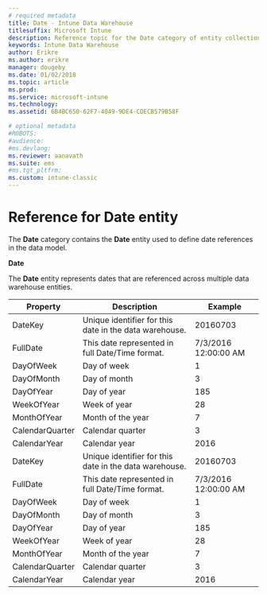 ```yaml
---
# required metadata
title: Date - Intune Data Warehouse
titlesuffix: Microsoft Intune 
description: Reference topic for the Date category of entity collections in the Intune Data Warehouse API.
keywords: Intune Data Warehouse
author: Erikre
ms.author: erikre
manager: dougeby
ms.date: 01/02/2018
ms.topic: article
ms.prod:
ms.service: microsoft-intune
ms.technology:
ms.assetid: 6B4BC650-62F7-4049-9DE4-CDECB579B58F

# optional metadata
#ROBOTS:
#audience:
#ms.devlang:
ms.reviewer: aanavath
ms.suite: ems
#ms.tgt_pltfrm:
ms.custom: intune-classic
---
```


# Reference for Date entity

The **Date** category contains the **Date** entity used to define date references in the data model.

**Date**

The **Date** entity represents dates that are referenced across multiple data warehouse entities.

| Property  | Description | Example |
|---------|------------|--------|
| DateKey | Unique identifier for this date in the data warehouse. | 20160703 |
| FullDate | This date represented in full Date/Time format. | 7/3/2016 12:00:00 AM |
| DayOfWeek | Day of week | 1 |
| DayOfMonth | Day of month | 3 |
| DayOfYear | Day of year | 185 |
| WeekOfYear | Week of year | 28 |
| MonthOfYear | Month of the year | 7 |
| CalendarQuarter | Calendar quarter | 3 |
| CalendarYear | Calendar year | 2016 |
| DateKey | Unique identifier for this date in the data warehouse. | 20160703 |
| FullDate | This date represented in full Date/Time format. | 7/3/2016 12:00:00 AM |
| DayOfWeek | Day of week | 1 |
| DayOfMonth | Day of month | 3 |
| DayOfYear | Day of year | 185 |
| WeekOfYear | Week of year | 28 |
| MonthOfYear | Month of the year | 7 |
| CalendarQuarter | Calendar quarter | 3 |
| CalendarYear | Calendar year | 2016 |
